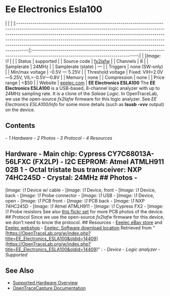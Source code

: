 # Ee Electronics Esla100
| | | |:-----------------------------------------------------------------------------------------------------------------------------------------------------------------------------------------------------------------------------------------------------------------------------------------------------------------------------------------------------------------------------------------------------------:|:----------------------------------------------------------------------------------------------------------------------------------:| | [*Image: \1* | | | Status | supported | | Source code | [fx2lafw](http://github.com/OpenTraceLab/?p=OpenTraceCapture.git;a=tree;f=src/hardware/fx2lafw) | | Channels | 8 | | Samplerate | 24MHz | | Samplerate (state) | — | | Triggers | none (SW-only) | | Min/max voltage | -0.5V — 5.25V | | Threshold voltage | Fixed: VIH=2.0V—5.25V, VIL=-0.5V—0.8V | | Memory | none | | Compression | none | | Price range | \<\$50 | | Website | [eeelec.com](http://eeelec.com/xla/) | **EE Electronics ESLA100** The **EE Electronics ESLA100** is a USB-based, 8-channel logic analyzer with up to 24MHz sampling rate. It is a clone of the *Saleae Logic*. In OpenTraceLab, we use the open-source *fx2lafw* firmware for this logic analyzer. See *EE Electronics ESLA100/Info* for some more details (such as **lsusb -vvv** output) on the device.
## Contents
\- *1 Hardware* \- *2 Photos* \- *3 Protocol* \- *4 Resources*
## Hardware \- **Main chip:** Cypress CY7C68013A-56LFXC (FX2LP) \- **I2C EEPROM**: Atmel ATMLH911 02B 1 \- **Octal tristate bus transceiver**: NXP 74HC245D \- **Crystal**: 24MHz ## Photos \-
[*Image: \1*
Device w/ cable
\-
[*Image: \1*
Device, front
\-
[*Image: \1*
Device, back
\-
[*Image: \1*
Probe connector
\-
[*Image: \1*
USB
\-
[*Image: \1*
Device, open
\-
[*Image: \1*
PCB front
\-
[*Image: \1*
PCB back
\-
[*Image: \1*
NXP 74HC245D
\-
[*Image: \1*
Atmel ATMLH911
\-
[*Image: \1*
Cypress FX2
\-
[*Image: \1*
Probe resistors
See also [this flickr set](http://www.flickr.com/photos/uwehermann/sets/72157624520323356/) for more PCB photos of the device. ## Protocol Since we use the open-source *fx2lafw* firmware for this device, we don't need to know the protocol. ## Resources \- [Eeelec eBay store](http://stores.ebay.com/eeelec) and [Eeelec webshop](http://store.eeelec.com/) \- [Eeelec: Software download location](http://eeelec.com/xla/)
Retrieved from "[https://OpenTraceLab.org/w/index.php?title=EE_Electronics_ESLA100&oldid=14409](https://OpenTraceLab.org/w/index.php?title=EE_Electronics_ESLA100&oldid=14409)"
: \- *Device* \- *Logic analyzer* \- *Supported*
## See Also
- [Supported Hardware Overview](../supported-hardware.md)
- [OpenTraceCapture Documentation](../../opentracecapture/overview.md)
